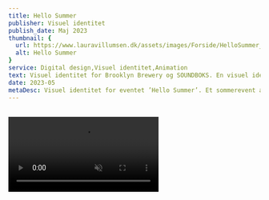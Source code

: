 ```yaml
---
title: Hello Summer
publisher: Visuel identitet
publish_date: Maj 2023
thumbnail: {
  url: https://www.lauravillumsen.dk/assets/images/Forside/HelloSummer_Forside.jpg,
  alt: Hello Summer
}
service: Digital design,Visuel identitet,Animation
text: Visuel identitet for Brooklyn Brewery og SOUNDBOKS. En visuel identitet som skal udstråle sommer og det københavnske urbanliv. ”SOUNDBOKS og The Brooklyn Brewery inviterer dig til at samle dine venner og skyde sommeren i gang med summende melodier, gratis øl og en lodtrækning med en pris, der vil løfte din sommer.” Hello Summer var et event hvor flere danske artister performede med musik, dans, scenekunst osv. Alle billeder er taget af fotografen Katrine Gøth.
date: 2023-05
metaDesc: Visuel identitet for eventet ’Hello Summer’. Et sommerevent afholdt af Soundboks og Brooklyn Brewery og som hylder danske artister.
---
```


<div class="lg:grid lg:grid-cols-12 lg:gap-3">
  <img class="lg:col-span-4" src="https://www.lauravillumsen.dk/assets/images/HelloSummer_underside/1_HelloSummer_underside.png" alt="">
  <img class="lg:col-span-8" src="https://www.lauravillumsen.dk/assets/images/HelloSummer_underside/2_HelloSummer_underside.jpg" alt="">
</div>
<video controls muted autoplay loop>
  <source src="https://www.lauravillumsen.dk/assets/images/HelloSummer_underside/3_HelloSummer_underside_video.mp4" type="video/mp4">
</video>
<img src="https://www.lauravillumsen.dk/assets/images/HelloSummer_underside/4_HelloSummer_underside.jpg" alt="">
<img src="https://www.lauravillumsen.dk/assets/images/HelloSummer_underside/5_HelloSummer_underside.jpg" alt="">
<img src="https://www.lauravillumsen.dk/assets/images/HelloSummer_underside/6_HelloSummer_underside.jpg" alt="">
<img src="https://www.lauravillumsen.dk/assets/images/HelloSummer_underside/7_HelloSummer_underside.jpg" alt="">
<img src="https://www.lauravillumsen.dk/assets/images/HelloSummer_underside/8_HelloSummer_underside.png" alt="">
